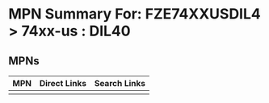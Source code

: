 



# MPN Summary For: FZE74XXUSDIL4 > 74xx-us : DIL40

## MPNs
  

|MPN|Direct Links|Search Links|
| :--- | :--- | :--- |
||||
